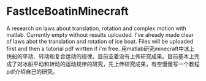 # FastIceBoatinMinecraft
A research on laws about translation, rotation and complex motion with matlab. Currently empty without results uploaded. I've already made clear of laws abot the translation and rotation of ice boat. Files will be uploaded first and then a tutorial pdf wirtten if i'm free.
用matlab研究minecraft中冰上快船的平动、转动和复合运动的规律。目前空着没有上传研究成果。目前基本上完成了对冰船平动和转动的运动规律的研究，先上传研究成果，有空慢慢写一个教程pdf介绍自己的研究。
